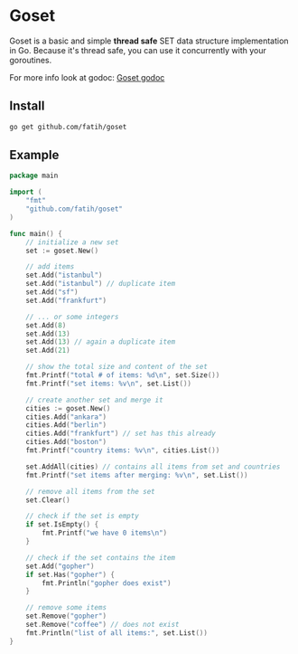 # Goset

Goset is a basic and simple **thread safe** SET data structure implementation in
Go. Because it's thread safe, you can use it concurrently with your goroutines.

For more info look at godoc: [Goset godoc](http://godoc.org/github.com/fatih/goset)

## Install

```bash
go get github.com/fatih/goset
```

## Example

```go
package main

import (
	"fmt"
	"github.com/fatih/goset"
)

func main() {
	// initialize a new set
	set := goset.New()

	// add items
	set.Add("istanbul")
	set.Add("istanbul") // duplicate item
	set.Add("sf")
	set.Add("frankfurt")

	// ... or some integers
	set.Add(8)
	set.Add(13)
	set.Add(13) // again a duplicate item
	set.Add(21)

	// show the total size and content of the set
	fmt.Printf("total # of items: %d\n", set.Size())
	fmt.Printf("set items: %v\n", set.List())

	// create another set and merge it
	cities := goset.New()
	cities.Add("ankara")
	cities.Add("berlin")
	cities.Add("frankfurt") // set has this already
	cities.Add("boston")
	fmt.Printf("country items: %v\n", cities.List())

	set.AddAll(cities) // contains all items from set and countries
	fmt.Printf("set items after merging: %v\n", set.List())

	// remove all items from the set
	set.Clear()

	// check if the set is empty
	if set.IsEmpty() {
		fmt.Printf("we have 0 items\n")
	}

	// check if the set contains the item
	set.Add("gopher")
	if set.Has("gopher") {
		fmt.Println("gopher does exist")
	}

	// remove some items
	set.Remove("gopher")
	set.Remove("coffee") // does not exist
	fmt.Println("list of all items:", set.List())
}
```
